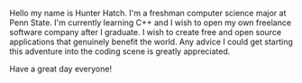 Hello my name is Hunter Hatch. I'm a freshman computer science major at Penn State.
I'm currently learning C++ and I wish to open my own freelance software company after I graduate.
I wish to create free and open source applications that genuinely benefit the world.
Any advice I could get starting this adventure into the coding scene is greatly appreciated.

Have a great day everyone!

<!---
hunterhatch/hunterhatch is a ✨ special ✨ repository because its `README.md` (this file) appears on your GitHub profile.
You can click the Preview link to take a look at your changes.
--->
